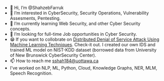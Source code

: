 - 👋 Hi, I’m @ShahzebFarruk
- 👀 I’m interested in CyberSecurity, Security Operations, Vulnerability Assesments, Pentesting. 
- 🌱 I’m currently learning Web Security, and other Cyber Security concepts.
- 💞️ I’m looking for full-time Job opportunities in Cyber Security.
- 😁 If you want to collobrate on [Distributed Denial of Service Attack Using Machine Learning Techniques](https://github.com/ShahzebFarruk/DDoS-Attack-Detection-Using-ML-Algorithms). Check-it out. I created our own IDS and trained ML model on NIST-KDD dataset (borrowed data from University of New Brunswick CyberSecurity Center).
- 📫 How to reach me sshah184@uottawa.ca
- I've worked on NLP, ML, Python, Cloud, Knowledge Graphs, NER, MLM, Speech Recognition. 

<!---
ShahzebFarruk/ShahzebFarruk is a ✨ special ✨ repository because its `README.md` (this file) appears on your GitHub profile.
You can click the Preview link to take a look at your changes.
--->
